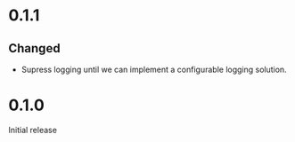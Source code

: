 # 0.1.1

## Changed

* Supress logging until we can implement a configurable logging solution.

# 0.1.0

Initial release